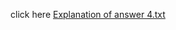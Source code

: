   click here  [Explanation of answer 4.txt](https://github.com/sajid-123/Test2/files/6232774/Explanation.of.answer.4.txt)

